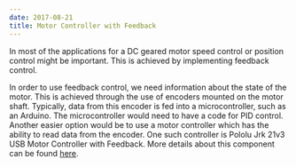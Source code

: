 ```yaml
---
date: 2017-08-21
title: Motor Controller with Feedback
---
```

In most of the applications for a DC geared motor speed control or position control might be important. This is achieved by implementing feedback control.

In order to use feedback control, we need information about the state of the motor. This is achieved through the use of encoders mounted on the motor shaft. Typically, data from this encoder is fed into a microcontroller, such as an Arduino. The microcontroller would need to have a code for PID control. Another easier option would be to use a motor controller which has the ability to read data from the encoder. One such controller is Pololu Jrk 21v3 USB Motor Controller with Feedback. More details about this component can be found [here](https://www.pololu.com/product/1392.).
